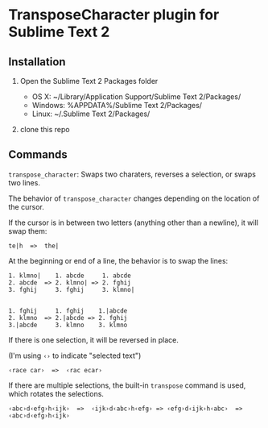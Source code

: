 TransposeCharacter plugin for Sublime Text 2
=============================================

Installation
------------

1. Open the Sublime Text 2 Packages folder

    - OS X: ~/Library/Application Support/Sublime Text 2/Packages/
    - Windows: %APPDATA%/Sublime Text 2/Packages/
    - Linux: ~/.Sublime Text 2/Packages/

2. clone this repo

Commands
--------

`transpose_character`: Swaps two charaters, reverses a selection, or swaps two lines.

The behavior of `transpose_character` changes depending on the location of the
cursor.

If the cursor is in between two letters (anything other than a newline), it will
swap them:

`te|h  =>  the|`

At the beginning or end of a line, the behavior is to swap the lines:

    1. klmno|    1. abcde     1. abcde
    2. abcde  => 2. klmno| => 2. fghij
    3. fghij     3. fghij     3. klmno|


    1. fghij     1. fghij    1.|abcde
    2. klmno  => 2.|abcde => 2. fghij
    3.|abcde     3. klmno    3. klmno

If there is one selection, it will be reversed in place.

(I'm using `‹›` to indicate "selected text")

`‹race car›  =>  ‹rac ecar›`

If there are multiple selections, the built-in `transpose` command is used, which rotates the selections.

`‹abc›d‹efg›h‹ijk›  =>  ‹ijk›d‹abc›h‹efg› => ‹efg›d‹ijk›h‹abc›  =>  ‹abc›d‹efg›h‹ijk›`